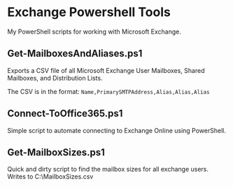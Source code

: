 # Exchange Powershell Tools

My PowerShell scripts for working with Microsoft Exchange.

## Get-MailboxesAndAliases.ps1

Exports a CSV file of all Microsoft Exchange User Mailboxes, Shared Mailboxes, and Distribution Lists.

The CSV is in the format:
`Name,PrimarySMTPAddress,Alias,Alias,Alias`

## Connect-ToOffice365.ps1

Simple script to automate connecting to Exchange Online using PowerShell.

## Get-MailboxSizes.ps1

Quick and dirty script to find the mailbox sizes for all exchange users. Writes to C:\MailboxSizes.csv